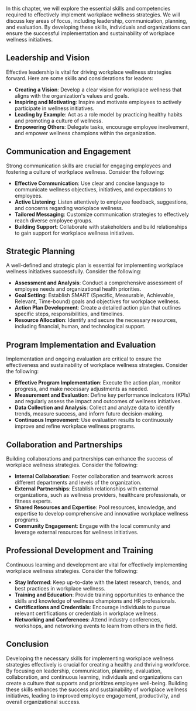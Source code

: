 
In this chapter, we will explore the essential skills and competencies required to effectively implement workplace wellness strategies. We will discuss key areas of focus, including leadership, communication, planning, and evaluation. By developing these skills, individuals and organizations can ensure the successful implementation and sustainability of workplace wellness initiatives.

**Leadership and Vision**
-------------------------

Effective leadership is vital for driving workplace wellness strategies forward. Here are some skills and considerations for leaders:

* **Creating a Vision**: Develop a clear vision for workplace wellness that aligns with the organization's values and goals.
* **Inspiring and Motivating**: Inspire and motivate employees to actively participate in wellness initiatives.
* **Leading by Example**: Act as a role model by practicing healthy habits and promoting a culture of wellness.
* **Empowering Others**: Delegate tasks, encourage employee involvement, and empower wellness champions within the organization.

**Communication and Engagement**
--------------------------------

Strong communication skills are crucial for engaging employees and fostering a culture of workplace wellness. Consider the following:

* **Effective Communication**: Use clear and concise language to communicate wellness objectives, initiatives, and expectations to employees.
* **Active Listening**: Listen attentively to employee feedback, suggestions, and concerns regarding workplace wellness.
* **Tailored Messaging**: Customize communication strategies to effectively reach diverse employee groups.
* **Building Support**: Collaborate with stakeholders and build relationships to gain support for workplace wellness initiatives.

**Strategic Planning**
----------------------

A well-defined and strategic plan is essential for implementing workplace wellness initiatives successfully. Consider the following:

* **Assessment and Analysis**: Conduct a comprehensive assessment of employee needs and organizational health priorities.
* **Goal Setting**: Establish SMART (Specific, Measurable, Achievable, Relevant, Time-bound) goals and objectives for workplace wellness.
* **Action Plan Development**: Create a detailed action plan that outlines specific steps, responsibilities, and timelines.
* **Resource Allocation**: Identify and secure the necessary resources, including financial, human, and technological support.

**Program Implementation and Evaluation**
-----------------------------------------

Implementation and ongoing evaluation are critical to ensure the effectiveness and sustainability of workplace wellness strategies. Consider the following:

* **Effective Program Implementation**: Execute the action plan, monitor progress, and make necessary adjustments as needed.
* **Measurement and Evaluation**: Define key performance indicators (KPIs) and regularly assess the impact and outcomes of wellness initiatives.
* **Data Collection and Analysis**: Collect and analyze data to identify trends, measure success, and inform future decision-making.
* **Continuous Improvement**: Use evaluation results to continuously improve and refine workplace wellness programs.

**Collaboration and Partnerships**
----------------------------------

Building collaborations and partnerships can enhance the success of workplace wellness strategies. Consider the following:

* **Internal Collaboration**: Foster collaboration and teamwork across different departments and levels of the organization.
* **External Partnerships**: Establish relationships with external organizations, such as wellness providers, healthcare professionals, or fitness experts.
* **Shared Resources and Expertise**: Pool resources, knowledge, and expertise to develop comprehensive and innovative workplace wellness programs.
* **Community Engagement**: Engage with the local community and leverage external resources for wellness initiatives.

**Professional Development and Training**
-----------------------------------------

Continuous learning and development are vital for effectively implementing workplace wellness strategies. Consider the following:

* **Stay Informed**: Keep up-to-date with the latest research, trends, and best practices in workplace wellness.
* **Training and Education**: Provide training opportunities to enhance the skills and knowledge of wellness champions and HR professionals.
* **Certifications and Credentials**: Encourage individuals to pursue relevant certifications or credentials in workplace wellness.
* **Networking and Conferences**: Attend industry conferences, workshops, and networking events to learn from others in the field.

**Conclusion**
--------------

Developing the necessary skills for implementing workplace wellness strategies effectively is crucial for creating a healthy and thriving workforce. By focusing on leadership, communication, planning, evaluation, collaboration, and continuous learning, individuals and organizations can create a culture that supports and prioritizes employee well-being. Building these skills enhances the success and sustainability of workplace wellness initiatives, leading to improved employee engagement, productivity, and overall organizational success.
